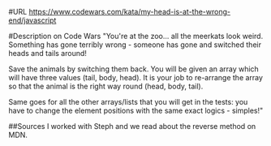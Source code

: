 #URL
https://www.codewars.com/kata/my-head-is-at-the-wrong-end/javascript

#Description on Code Wars
"You're at the zoo... all the meerkats look weird. Something has gone terribly wrong - someone has gone and switched their heads and tails around!

Save the animals by switching them back. You will be given an array which will have three values (tail, body, head). It is your job to re-arrange the array so that the animal is the right way round (head, body, tail).

Same goes for all the other arrays/lists that you will get in the tests: you have to change the element positions with the same exact logics - simples!"

##Sources
I worked with Steph and we read about the reverse method on MDN.
